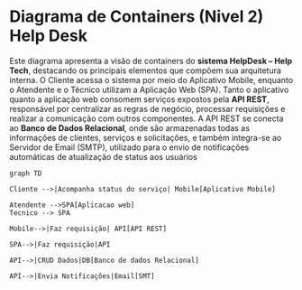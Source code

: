 # Diagrama de Containers (Nivel 2) Help Desk
Este diagrama apresenta a visão de containers do **sistema HelpDesk – Help Tech**, destacando os principais elementos que compõem sua arquitetura interna.
O Cliente acessa o sistema por meio do Aplicativo Mobile, enquanto o Atendente e o Técnico utilizam a Aplicação Web (SPA).
Tanto o aplicativo quanto a aplicação web consomem serviços expostos pela **API REST**, responsável por centralizar as regras de negócio, processar requisições e realizar a comunicação com outros componentes.
A API REST se conecta ao **Banco de Dados Relacional**, onde são armazenadas todas as informações de clientes, serviços e solicitações, e também integra-se ao Servidor de Email (SMTP), utilizado para o envio de notificações automáticas de atualização de status aos usuários

```mermaid
graph TD

Cliente -->|Acompanha status do serviço| Mobile[Aplicativo Mobile]

Atendente -->SPA[Aplicacao web]
Tecnico --> SPA

Mobile-->|Faz requisição| API[API REST]

SPA-->|Faz requisição|API

API-->|CRUD Dados|DB[Banco de dados Relacional]

API-->|Envia Notificações|Email[SMT]


